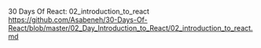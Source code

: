 30 Days Of React: 02_introduction_to_react
https://github.com/Asabeneh/30-Days-Of-React/blob/master/02_Day_Introduction_to_React/02_introduction_to_react.md